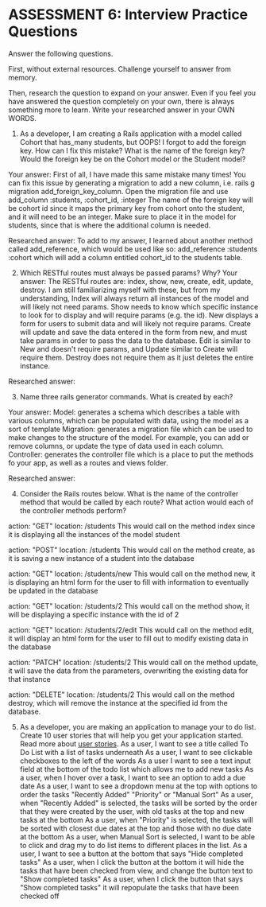 # ASSESSMENT 6: Interview Practice Questions

Answer the following questions.

First, without external resources. Challenge yourself to answer from memory.

Then, research the question to expand on your answer. Even if you feel you have answered the question completely on your own, there is always something more to learn. Write your researched answer in your OWN WORDS.

1. As a developer, I am creating a Rails application with a model called Cohort that has_many students, but OOPS! I forgot to add the foreign key. How can I fix this mistake? What is the name of the foreign key? Would the foreign key be on the Cohort model or the Student model?

Your answer: First of all, I have made this same mistake many times! You can fix this issue by generating a migration to add a new column, i.e. rails g migration add_foreign_key_column. Open the migration file and use add_column :students, :cohort_id, :integer
The name of the foreign key will be cohort id since it maps the primary key from cohort onto the student, and it will need to be an integer. Make sure to place it in the model for students, since that is where the additional column is needed. 

Researched answer: To add to my answer, I learned about another method called add_reference, which would be used like so: add_reference :students :cohort which will add a column entitled cohort_id to the students table.

2. Which RESTful routes must always be passed params? Why? 
Your answer: The RESTful routes are: index, show, new, create, edit, update, destroy. I am still familiarizing myself with these, but from my understanding, Index will always return all instances of the model and will likely not need params. Show needs to know which specific instance to look for to display and will require params (e.g. the id). New displays a form for users to submit data and will likely not require params. Create will update and save the data entered in the form from new, and must take params in order to pass the data to the database. Edit is similar to New and doesn't require params, and Update similar to Create will require them. Destroy does not require them as it just deletes the entire instance.


Researched answer:

3. Name three rails generator commands. What is created by each?

Your answer: 
Model: generates a schema which describes a table with various columns, which can be populated with data, using the model as a sort of template
Migration: generates a migration file which can be used to make changes to the structure of the model. For example, you can add or remove columns, or update the type of data used in each column.
Controller: generates the controller file which is a place to put the methods fo your app, as well as a routes and views folder.

Researched answer:

4. Consider the Rails routes below. What is the name of the controller method that would be called by each route? What action would each of the controller methods perform?

action: "GET" location: /students
This would call on the method index since it is displaying all the instances of the model student

action: "POST" location: /students
This would call on the method create, as it is saving a new instance of a student into the database

action: "GET" location: /students/new
This would call on the method new, it is displaying an html form for the user to fill with information to eventually be updated in the database

action: "GET" location: /students/2
This would call on the method show, it will be displaying a specific instance with the id of 2

action: "GET" location: /students/2/edit
This would call on the method edit, it will display an html form for the user to fill out to modify existing data in the database

action: "PATCH" location: /students/2
This would call on the method update, it will save the data from the parameters, overwriting the existing data for that instance

action: "DELETE" location: /students/2
This would call on the method destroy, which will remove the instance at the specified id from the database.

5. As a developer, you are making an application to manage your to do list. Create 10 user stories that will help you get your application started. Read more about [user stories](https://www.atlassian.com/agile/project-management/user-stories).
As a user, I want to see a title called To Do List with a list of tasks underneath
As a user, I want to see clickable checkboxes to the left of the words
As a user I want to see a text input field at the bottom of the todo list which allows me to add new tasks
As a user, when I hover over a task, I want to see an option to add a due date
As a user, I want to see a dropdown menu at the top with options to order the tasks "Recently Added" "Priority" or "Manual Sort"
As a user, when "Recently Added" is selected, the tasks will be sorted by the order that they were created by the user, with old tasks at the top and new tasks at the bottom
As a user, when "Priority" is selected, the tasks will be sorted with closest due dates at the top and those with no due date at the bottom
As a user, when Manual Sort is selected, I want to be able to click and drag my to do list items to different places in the list.
As a user, I want to see a button at the bottom that says "Hide completed tasks"
As a user, when I click the button at the bottom it will hide the tasks that have been checked from view, and change the button text to "Show completed tasks"
As a user, when I click the button that says "Show completed tasks" it will repopulate the tasks that have been checked off